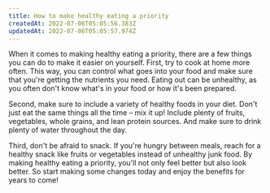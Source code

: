 ```yaml
---
title: How to make healthy eating a priority
createdAt: 2022-07-06T05:05:56.383Z
updatedAt: 2022-07-06T05:05:57.974Z
---
```


When it comes to making healthy eating a priority, there are a few things you can do to make it easier on yourself. First, try to cook at home more often. This way, you can control what goes into your food and make sure that you're getting the nutrients you need. Eating out can be unhealthy, as you often don't know what's in your food or how it's been prepared.

Second, make sure to include a variety of healthy foods in your diet. Don't just eat the same things all the time – mix it up! Include plenty of fruits, vegetables, whole grains, and lean protein sources. And make sure to drink plenty of water throughout the day.

Third, don't be afraid to snack. If you're hungry between meals, reach for a healthy snack like fruits or vegetables instead of unhealthy junk food. By making healthy eating a priority, you'll not only feel better but also look better. So start making some changes today and enjoy the benefits for years to come!
